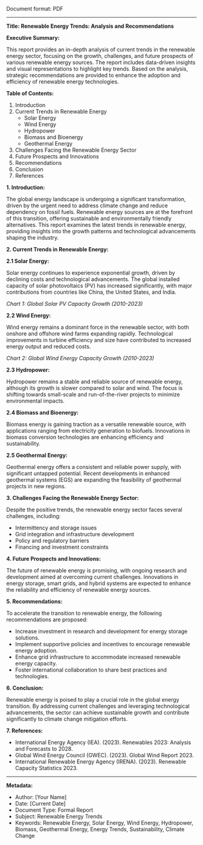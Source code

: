 Document format: PDF

---

**Title: Renewable Energy Trends: Analysis and Recommendations**

**Executive Summary:**

This report provides an in-depth analysis of current trends in the renewable energy sector, focusing on the growth, challenges, and future prospects of various renewable energy sources. The report includes data-driven insights and visual representations to highlight key trends. Based on the analysis, strategic recommendations are provided to enhance the adoption and efficiency of renewable energy technologies.

**Table of Contents:**

1. Introduction
2. Current Trends in Renewable Energy
   - Solar Energy
   - Wind Energy
   - Hydropower
   - Biomass and Bioenergy
   - Geothermal Energy
3. Challenges Facing the Renewable Energy Sector
4. Future Prospects and Innovations
5. Recommendations
6. Conclusion
7. References

**1. Introduction:**

The global energy landscape is undergoing a significant transformation, driven by the urgent need to address climate change and reduce dependency on fossil fuels. Renewable energy sources are at the forefront of this transition, offering sustainable and environmentally friendly alternatives. This report examines the latest trends in renewable energy, providing insights into the growth patterns and technological advancements shaping the industry.

**2. Current Trends in Renewable Energy:**

**2.1 Solar Energy:**

Solar energy continues to experience exponential growth, driven by declining costs and technological advancements. The global installed capacity of solar photovoltaics (PV) has increased significantly, with major contributions from countries like China, the United States, and India.

*Chart 1: Global Solar PV Capacity Growth (2010-2023)*

**2.2 Wind Energy:**

Wind energy remains a dominant force in the renewable sector, with both onshore and offshore wind farms expanding rapidly. Technological improvements in turbine efficiency and size have contributed to increased energy output and reduced costs.

*Chart 2: Global Wind Energy Capacity Growth (2010-2023)*

**2.3 Hydropower:**

Hydropower remains a stable and reliable source of renewable energy, although its growth is slower compared to solar and wind. The focus is shifting towards small-scale and run-of-the-river projects to minimize environmental impacts.

**2.4 Biomass and Bioenergy:**

Biomass energy is gaining traction as a versatile renewable source, with applications ranging from electricity generation to biofuels. Innovations in biomass conversion technologies are enhancing efficiency and sustainability.

**2.5 Geothermal Energy:**

Geothermal energy offers a consistent and reliable power supply, with significant untapped potential. Recent developments in enhanced geothermal systems (EGS) are expanding the feasibility of geothermal projects in new regions.

**3. Challenges Facing the Renewable Energy Sector:**

Despite the positive trends, the renewable energy sector faces several challenges, including:
- Intermittency and storage issues
- Grid integration and infrastructure development
- Policy and regulatory barriers
- Financing and investment constraints

**4. Future Prospects and Innovations:**

The future of renewable energy is promising, with ongoing research and development aimed at overcoming current challenges. Innovations in energy storage, smart grids, and hybrid systems are expected to enhance the reliability and efficiency of renewable energy sources.

**5. Recommendations:**

To accelerate the transition to renewable energy, the following recommendations are proposed:
- Increase investment in research and development for energy storage solutions.
- Implement supportive policies and incentives to encourage renewable energy adoption.
- Enhance grid infrastructure to accommodate increased renewable energy capacity.
- Foster international collaboration to share best practices and technologies.

**6. Conclusion:**

Renewable energy is poised to play a crucial role in the global energy transition. By addressing current challenges and leveraging technological advancements, the sector can achieve sustainable growth and contribute significantly to climate change mitigation efforts.

**7. References:**

- International Energy Agency (IEA). (2023). Renewables 2023: Analysis and Forecasts to 2028.
- Global Wind Energy Council (GWEC). (2023). Global Wind Report 2023.
- International Renewable Energy Agency (IRENA). (2023). Renewable Capacity Statistics 2023.

---

**Metadata:**

- Author: [Your Name]
- Date: [Current Date]
- Document Type: Formal Report
- Subject: Renewable Energy Trends
- Keywords: Renewable Energy, Solar Energy, Wind Energy, Hydropower, Biomass, Geothermal Energy, Energy Trends, Sustainability, Climate Change
